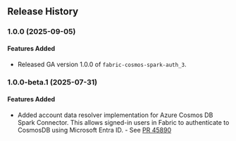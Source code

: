 ## Release History

### 1.0.0 (2025-09-05)
#### Features Added
* Released GA version 1.0.0 of `fabric-cosmos-spark-auth_3`.

### 1.0.0-beta.1 (2025-07-31)

#### Features Added
* Added account data resolver implementation for Azure Cosmos DB Spark Connector. This allows signed-in users in Fabric to authenticate to CosmosDB using Microsoft Entra ID. - See [PR 45890](https://github.com/Azure/azure-sdk-for-java/pull/45890)


